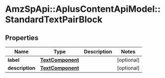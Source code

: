 # AmzSpApi::AplusContentApiModel::StandardTextPairBlock

## Properties
Name | Type | Description | Notes
------------ | ------------- | ------------- | -------------
**label** | [**TextComponent**](TextComponent.md) |  | [optional] 
**description** | [**TextComponent**](TextComponent.md) |  | [optional] 


